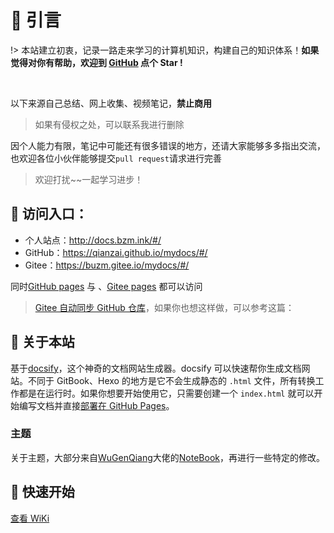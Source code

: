 # 🎨 引言

!> 本站建立初衷，记录一路走来学习的计算机知识，构建自己的知识体系！**如果觉得对你有帮助，欢迎到 [GitHub](https://github.com/qianzai/mydocs) 点个 Star !**

<img src="https://img.shields.io/github/stars/qianzai/mydocs" data-origin="https://img.shields.io/github/stars/qianzai/mydocs" alt=""> <img src="https://img.shields.io/github/forks/qianzai/mydocs" data-origin="https://img.shields.io/github/forks/qianzai/mydocs" alt="">

以下来源自己总结、网上收集、视频笔记，**禁止商用**

> 如果有侵权之处，可以联系我进行删除

因个人能力有限，笔记中可能还有很多错误的地方，还请大家能够多多指出交流，也欢迎各位小伙伴能够提交`pull request`请求进行完善

> 欢迎打扰~~一起学习进步！

## 🎄 访问入口：

- 个人站点：http://docs.bzm.ink/#/
- GitHub：https://qianzai.github.io/mydocs/#/
- Gitee：https://buzm.gitee.io/mydocs/#/

同时[GitHub pages](https://qianzai.github.io/mydocs/#/) 与 、[Gitee pages](https://buzm.gitee.io/mydocs/#/) 都可以访问

> [Gitee 自动同步 GitHub 仓库](/document/实用技巧/Gitee自动同步GitHub仓库)，如果你也想这样做，可以参考这篇：

## 🎉 关于本站

基于[docsify](https://docsify.js.org/)，这个神奇的文档网站生成器。docsify 可以快速帮你生成文档网站。不同于 GitBook、Hexo 的地方是它不会生成静态的 `.html` 文件，所有转换工作都是在运行时。如果你想要开始使用它，只需要创建一个 `index.html` 就可以开始编写文档并直接[部署在 GitHub Pages](https://docsify.js.org/#/zh-cn/deploy)。

### 主题

关于主题，大部分来自[WuGenQiang](https://github.com/wugenqiang)大佬的[NoteBook](https://github.com/wugenqiang/NoteBook)，再进行一些特定的修改。

## 🥏 快速开始

[查看 WiKi](https://github.com/qianzai/mydocs/wiki/%E5%BF%AB%E9%80%9F%E5%BC%80%E5%A7%8B)

